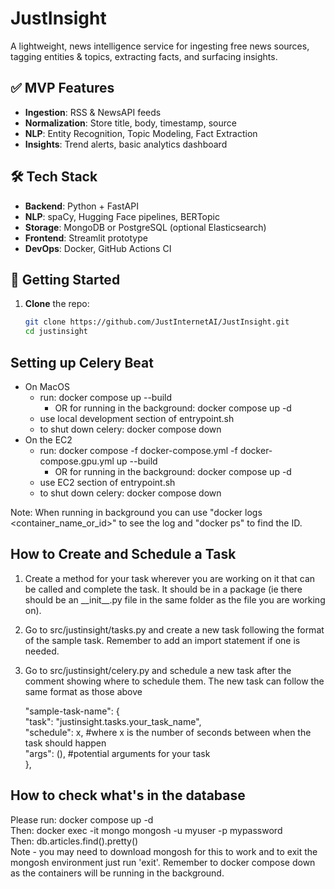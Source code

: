 # JustInsight

A lightweight, news intelligence service for ingesting free news sources, tagging entities & topics, extracting facts, and surfacing insights.

## ✅ MVP Features
- **Ingestion**: RSS & NewsAPI feeds
- **Normalization**: Store title, body, timestamp, source
- **NLP**: Entity Recognition, Topic Modeling, Fact Extraction
- **Insights**: Trend alerts, basic analytics dashboard

## 🛠️ Tech Stack
- **Backend**: Python + FastAPI
- **NLP**: spaCy, Hugging Face pipelines, BERTopic
- **Storage**: MongoDB or PostgreSQL (optional Elasticsearch)
- **Frontend**: Streamlit prototype
- **DevOps**: Docker, GitHub Actions CI

## 🚀 Getting Started
1. **Clone** the repo:
   ```bash
   git clone https://github.com/JustInternetAI/JustInsight.git
   cd justinsight


## Setting up Celery Beat
- On MacOS
   - run: docker compose up --build
      - OR for running in the background: docker compose up -d
   - use local development section of entrypoint.sh
   - to shut down celery: docker compose down
- On the EC2
   - run: docker compose -f docker-compose.yml -f docker-compose.gpu.yml up --build
      - OR for running in the background: docker compose up -d
   - use EC2 section of entrypoint.sh
   - to shut down celery: docker compose down

Note: When running in background you can use "docker logs <container_name_or_id>" to see the log and "docker ps" to find the ID.

## How to Create and Schedule a Task
1) Create a method for your task wherever you are working on it that can be called and complete the task. It should be in a package (ie there should be an \_\_init\_\_.py file in the same folder as the file you are working on).
2) Go to src/justinsight/tasks.py and create a new task following the format of the sample task. Remember to add an import statement if one is needed.
3) Go to src/justinsight/celery.py and schedule a new task after the comment showing where to schedule them. The new task can follow the same format as those above

   "sample-task-name": {  
        "task": "justinsight.tasks.your_task_name",  
        "schedule": x, #where x is the number of seconds between when the task should happen  
        "args": (), #potential arguments for your task  
    },


## How to check what's in the database
Please run: docker compose up -d  
Then: docker exec -it mongo mongosh -u myuser -p mypassword  
Then: db.articles.find().pretty()  
Note - you may need to download mongosh for this to work and to exit the mongosh environment just run 'exit'. Remember to docker compose down as the containers will be running in the background.